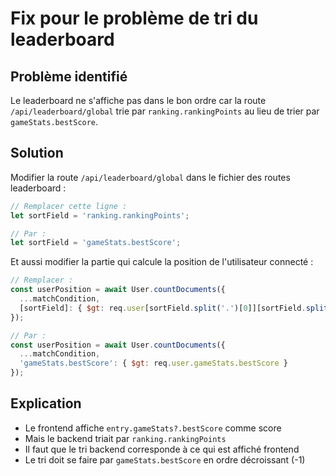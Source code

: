 # Fix pour le problème de tri du leaderboard

## Problème identifié
Le leaderboard ne s'affiche pas dans le bon ordre car la route `/api/leaderboard/global` trie par `ranking.rankingPoints` au lieu de trier par `gameStats.bestScore`.

## Solution
Modifier la route `/api/leaderboard/global` dans le fichier des routes leaderboard :

```javascript
// Remplacer cette ligne :
let sortField = 'ranking.rankingPoints';

// Par :
let sortField = 'gameStats.bestScore';
```

Et aussi modifier la partie qui calcule la position de l'utilisateur connecté :

```javascript
// Remplacer :
const userPosition = await User.countDocuments({
  ...matchCondition,
  [sortField]: { $gt: req.user[sortField.split('.')[0]][sortField.split('.')[1]] }
});

// Par :
const userPosition = await User.countDocuments({
  ...matchCondition,
  'gameStats.bestScore': { $gt: req.user.gameStats.bestScore }
});
```

## Explication
- Le frontend affiche `entry.gameStats?.bestScore` comme score
- Mais le backend triait par `ranking.rankingPoints` 
- Il faut que le tri backend corresponde à ce qui est affiché frontend
- Le tri doit se faire par `gameStats.bestScore` en ordre décroissant (-1)

